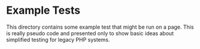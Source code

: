 
# Example Tests

This directory contains some example test that might be run on a page. This is really pseudo code
and presented only to show basic ideas about simplified testing for legacy PHP systems.



